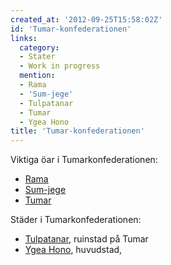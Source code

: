 ```yaml
---
created_at: '2012-09-25T15:58:02Z'
id: 'Tumar-konfederationen'
links:
  category:
  - Stater
  - Work in progress
  mention:
  - Rama
  - 'Sum-jege'
  - Tulpatanar
  - Tumar
  - Ygea Hono
title: 'Tumar-konfederationen'
---
```


Viktiga öar i Tumarkonfederationen:

-   [Rama]
-   [Sum-jege]
-   [Tumar]

Städer i Tumarkonfederationen:

-   [Tulpatanar], ruinstad på Tumar
-   [Ygea Hono], huvudstad,

  [Rama]: Rama
  [Sum-jege]: Sum-jege
  [Tumar]: Tumar
  [Tulpatanar]: Tulpatanar
  [Ygea Hono]: Ygea_Hono